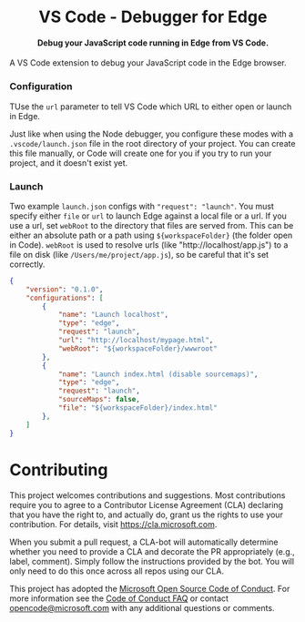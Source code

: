 <h1 align="center">
  <br>
  VS Code - Debugger for Edge
  <br>
</h1>

<h4 align="center">Debug your JavaScript code running in Edge from VS Code.</h4>

A VS Code extension to debug your JavaScript code in the Edge browser.

### Configuration

TUse the `url` parameter to tell VS Code which URL to either open or launch in Edge.

Just like when using the Node debugger, you configure these modes with a `.vscode/launch.json` file in the root directory of your project. You can create this file manually, or Code will create one for you if you try to run your project, and it doesn't exist yet.

### Launch
Two example `launch.json` configs with `"request": "launch"`. You must specify either `file` or `url` to launch Edge against a local file or a url. If you use a url, set `webRoot` to the directory that files are served from. This can be either an absolute path or a path using `${workspaceFolder}` (the folder open in Code). `webRoot` is used to resolve urls (like "http://localhost/app.js") to a file on disk (like `/Users/me/project/app.js`), so be careful that it's set correctly.
```json
{
    "version": "0.1.0",
    "configurations": [
        {
            "name": "Launch localhost",
            "type": "edge",
            "request": "launch",
            "url": "http://localhost/mypage.html",
            "webRoot": "${workspaceFolder}/wwwroot"
        },
        {
            "name": "Launch index.html (disable sourcemaps)",
            "type": "edge",
            "request": "launch",
            "sourceMaps": false,
            "file": "${workspaceFolder}/index.html"
        },
    ]
}
```

# Contributing

This project welcomes contributions and suggestions.  Most contributions require you to agree to a
Contributor License Agreement (CLA) declaring that you have the right to, and actually do, grant us
the rights to use your contribution. For details, visit https://cla.microsoft.com.

When you submit a pull request, a CLA-bot will automatically determine whether you need to provide
a CLA and decorate the PR appropriately (e.g., label, comment). Simply follow the instructions
provided by the bot. You will only need to do this once across all repos using our CLA.

This project has adopted the [Microsoft Open Source Code of Conduct](https://opensource.microsoft.com/codeofconduct/).
For more information see the [Code of Conduct FAQ](https://opensource.microsoft.com/codeofconduct/faq/) or
contact [opencode@microsoft.com](mailto:opencode@microsoft.com) with any additional questions or comments.

